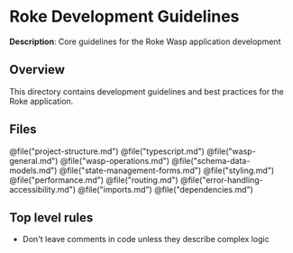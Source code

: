# Roke Development Guidelines

**Description**: Core guidelines for the Roke Wasp application development

## Overview

This directory contains development guidelines and best practices for the Roke
application.

## Files

@file("project-structure.md") @file("typescript.md") @file("wasp-general.md")
@file("wasp-operations.md") @file("schema-data-models.md")
@file("state-management-forms.md") @file("styling.md") @file("performance.md")
@file("routing.md") @file("error-handling-accessibility.md") @file("imports.md")
@file("dependencies.md")

## Top level rules

- Don't leave comments in code unless they describe complex logic
